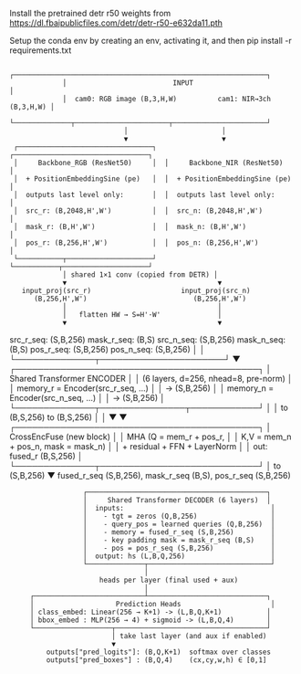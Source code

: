 Install the pretrained detr r50 weights from https://dl.fbaipublicfiles.com/detr/detr-r50-e632da11.pth

Setup the conda env by creating an env, activating it, and then pip install -r requirements.txt


                 ┌──────────────────────────────────────────────────────────────┐
                 │                          INPUT                              │
                 │  cam0: RGB image (B,3,H,W)          cam1: NIR→3ch (B,3,H,W) │
                 └──────────────┬───────────────────────┬───────────────────────┘
                                │                       │
                                ▼                       ▼
     ┌─────────────────────────────────┐  ┌─────────────────────────────────┐
     │     Backbone_RGB (ResNet50)     │  │     Backbone_NIR (ResNet50)     │
     │  + PositionEmbeddingSine (pe)   │  │  + PositionEmbeddingSine (pe)   │
     │  outputs last level only:       │  │  outputs last level only:       │
     │  src_r: (B,2048,H',W')          │  │  src_n: (B,2048,H',W')          │
     │  mask_r: (B,H',W')              │  │  mask_n: (B,H',W')              │
     │  pos_r: (B,256,H',W')           │  │  pos_n: (B,256,H',W')           │
     └───────────┬─────────────────────┘  └───────────┬─────────────────────┘
                 │ shared 1×1 conv (copied from DETR) │
                 ▼                                     ▼
       input_proj(src_r)                      input_proj(src_n)
          (B,256,H',W')                          (B,256,H',W')
                 │                                     │
                 │   flatten HW → S=H'·W'              │
                 ▼                                     ▼
  src_r_seq: (S,B,256)     mask_r_seq: (B,S)  src_n_seq: (S,B,256)   mask_n_seq: (B,S)
  pos_r_seq: (S,B,256)                           pos_n_seq: (S,B,256)
                 │                                     │
                 └──────────────┬──────────────────────┘
                                ▼
               ┌───────────────────────────────────────────┐
               │       Shared Transformer ENCODER          │
               │  (6 layers, d=256, nhead=8, pre-norm)     │
               │  memory_r = Encoder(src_r_seq, ...)       │
               │             → (S,B,256)                   │
               │  memory_n = Encoder(src_n_seq, ...)       │
               │             → (S,B,256)                   │
               └──────────────┬───────────────┬────────────┘
                              │               │
                       to (B,S,256)     to (B,S,256)
                              │               │
                              ▼               ▼
               ┌───────────────────────────────────────────┐
               │         CrossEncFuse (new block)          │
               │  MHA (Q = mem_r + pos_r,                  │
               │       K,V = mem_n + pos_n, mask = mask_n) │
               │  + residual + FFN + LayerNorm             │
               │  out: fused_r (B,S,256)                   │
               └──────────────┬────────────────────────────┘
                              │  to (S,B,256)
                              ▼
                   fused_r_seq (S,B,256), mask_r_seq (B,S), pos_r_seq (S,B,256)

                      ┌────────────────────────────────────────────┐
                      │     Shared Transformer DECODER (6 layers)  │
                      │  inputs:                                    │
                      │    - tgt = zeros (Q,B,256)                  │
                      │    - query_pos = learned queries (Q,B,256)  │
                      │    - memory = fused_r_seq (S,B,256)         │
                      │    - key padding mask = mask_r_seq (B,S)    │
                      │    - pos = pos_r_seq (S,B,256)              │
                      │  output: hs (L,B,Q,256)                     │
                      └──────────────┬──────────────────────────────┘
                                     │
                          heads per layer (final used + aux)
                                     │
         ┌───────────────────────────┴─────────────────────────────┐
         │                    Prediction Heads                      │
         │ class_embed: Linear(256 → K+1) -> (L,B,Q,K+1)           │
         │ bbox_embed : MLP(256 → 4) + sigmoid -> (L,B,Q,4)        │
         └───────────────────┬─────────────────────────────────────┘
                             │ take last layer (and aux if enabled)
                             ▼
             outputs["pred_logits"]: (B,Q,K+1)  softmax over classes
             outputs["pred_boxes"] : (B,Q,4)    (cx,cy,w,h) ∈ [0,1]

